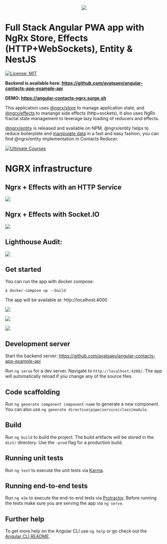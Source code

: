 <p align="center">
  <a href="http://nestjs.com/" target="blank"><img src="https://i.imgur.com/R2NlsFd.png" /></a>
</p>


# Full Stack Angular PWA app with NgRx Store, Effects (HTTP+WebSockets), Entity & NestJS

[![License: MIT](https://img.shields.io/badge/License-MIT-blue.svg)](https://opensource.org/licenses/MIT)




**Backend is available here: https://github.com/avatsaev/angular-contacts-app-example-api**


**DEMO: https://angular-contacts-ngrx.surge.sh**

This application uses [@ngrx/store](https://github.com/ngrx/platform/blob/master/docs/store/README.md) to manage application state, and [@ngrx/effects](https://github.com/ngrx/platform/blob/master/docs/effects/README.md) to manange side effects (http+sockets), It also uses NgRx fractal state management to leverage lazy loading of reducers and effects.

[@ngrx/entity](https://github.com/ngrx/platform/tree/master/docs/entity) is released and available on NPM, @ngrx/entity helps to reduce boilerplate and [manipulate data](https://i.imgur.com/2IGdFRB.jpg) in a fast and easy fashion, you can find @ngrx/entity implementation in Contacts Reducer.

<a href="https://ultimatecourses.com/courses/angular/ref/azero79/" title="Ultimate Courses"><img src="https://ultimatecourses.com/assets/img/banners/ultimate-angular-github.svg" alt="Ultimate Courses" /></a>

# NGRX infrastructure


## Ngrx + Effects with an HTTP Service

![](https://i.imgur.com/qtjdPbe.png)


## Ngrx + Effects with Socket.IO

![](https://i.imgur.com/jIQ4Rd3.png)


## Lighthouse Audit:

![](https://i.imgur.com/UqW3s9M.png)


## Get started 

You can run the app with docker compose:

```
$ docker-compose up --build
```

The app will be available at: http://localhost:4000

![](http://i.imgur.com/TKWwYgQ.png)

![](http://i.imgur.com/GBBXbuu.png)

![](http://i.imgur.com/J4inaXx.png)

## Development server

Start the backend server: https://github.com/avatsaev/angular-contacts-app-example-api

Run `ng serve` for a dev server. Navigate to `http://localhost:4200/`. The app will automatically reload if you change any of the source files.

## Code scaffolding

Run `ng generate component component-name` to generate a new component. You can also use `ng generate directive|pipe|service|class|module`.

## Build

Run `ng build` to build the project. The build artifacts will be stored in the `dist/` directory. Use the `-prod` flag for a production build.

## Running unit tests

Run `ng test` to execute the unit tests via [Karma](https://karma-runner.github.io).

## Running end-to-end tests

Run `ng e2e` to execute the end-to-end tests via [Protractor](http://www.protractortest.org/).
Before running the tests make sure you are serving the app via `ng serve`.

## Further help

To get more help on the Angular CLI use `ng help` or go check out the [Angular CLI README](https://github.com/angular/angular-cli/blob/master/README.md).
